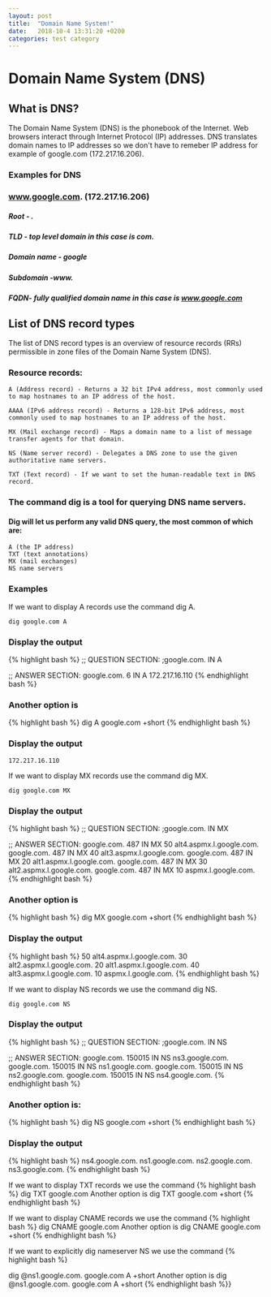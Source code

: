 ```yaml
---
layout: post
title:  "Domain Name System!"
date:   2018-10-4 13:31:20 +0200
categories: test category
---
```

# Domain Name System (DNS)
## What is DNS?

The Domain Name System (DNS) is the phonebook of the Internet.
Web browsers interact through Internet Protocol (IP) addresses.
DNS translates domain names to IP addresses so we don't have to remeber IP address for example of google.com (172.217.16.206).
### Examples for DNS
### www.google.com. (172.217.16.206)
##### Root - .
##### TLD - top level domain in this case is com.
##### Domain name - google
##### Subdomain -www.
##### FQDN- fully qualified domain name in this case is www.google.com

## List of DNS record types

The list of DNS record types is an overview of resource records (RRs) permissible in zone files of the Domain Name System (DNS).

### Resource records:

    A (Address record) - Returns a 32 bit IPv4 address, most commonly used to map hostnames to an IP address of the host.

    AAAA (IPv6 address record) - Returns a 128-bit IPv6 address, most commonly used to map hostnames to an IP address of the host.

    MX (Mail exchange record) - Maps a domain name to a list of message transfer agents for that domain.

    NS (Name server record) - Delegates a DNS zone to use the given authoritative name servers.

    TXT (Text record) - If we want to set the human-readable text in DNS record.


### The command dig is a tool for querying DNS name servers.

#### Dig will let us perform any valid DNS query, the most common of which are:

    A (the IP address)
    TXT (text annotations)
    MX (mail exchanges)
    NS name servers


### Examples

If we want to display A records use the command dig A.

```dig google.com A```

### Display the output

{% highlight bash %}
;; QUESTION SECTION:
;google.com.                    IN      A

;; ANSWER SECTION:
google.com.             6       IN      A       172.217.16.110
{% endhighlight bash %}

### Another option is 
{% highlight bash %}
dig A google.com +short
{% endhighlight bash %}

### Display the output

```172.217.16.110```

If we want to display MX records use the command dig MX.

```dig google.com MX```

### Display the output

{% highlight bash %}
;; QUESTION SECTION:
;google.com.                    IN      MX

;; ANSWER SECTION:
google.com.             487     IN      MX      50 alt4.aspmx.l.google.com.
google.com.             487     IN      MX      40 alt3.aspmx.l.google.com.
google.com.             487     IN      MX      20 alt1.aspmx.l.google.com.
google.com.             487     IN      MX      30 alt2.aspmx.l.google.com.
google.com.             487     IN      MX      10 aspmx.l.google.com.
{% endhighlight bash %}

### Another option is 
{% highlight bash %}
 dig MX google.com +short
{% endhighlight bash %}

### Display the output

{% highlight bash %}
50 alt4.aspmx.l.google.com.
30 alt2.aspmx.l.google.com.
20 alt1.aspmx.l.google.com.
40 alt3.aspmx.l.google.com.
10 aspmx.l.google.com.
{% endhighlight bash %}

If we want to display NS records we use the command dig NS.

```dig google.com NS```

### Display the output

{% highlight bash %}
;; QUESTION SECTION:
;google.com.                    IN      NS

;; ANSWER SECTION:
google.com.             150015  IN      NS      ns3.google.com.
google.com.             150015  IN      NS      ns1.google.com.
google.com.             150015  IN      NS      ns2.google.com.
google.com.             150015  IN      NS      ns4.google.com.
{% endhighlight bash %}

### Another option is: 
{% highlight bash %}
dig NS google.com +short
{% endhighlight bash %}

### Display the output

{% highlight bash %}
ns4.google.com.
ns1.google.com.
ns2.google.com.
ns3.google.com.
{% endhighlight bash %}

If we want to display TXT records we use the command 
{% highlight bash %}
dig TXT google.com
Another option is
dig TXT google.com +short
{% endhighlight bash %}

If we want to display CNAME records we use the command
{% highlight bash %}
dig CNAME google.com
Another option is
dig CNAME google.com +short
{% endhighlight bash %}

If we want to explicitly dig nameserver NS we use the command
{% highlight bash %}

dig @ns1.google.com. google.com A +short
Another option is
dig @ns1.google.com. google.com A +short
{% endhighlight bash %}}
